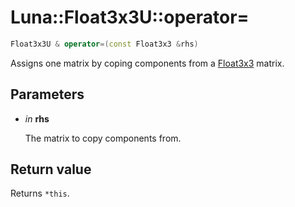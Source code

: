 # Luna::Float3x3U::operator=

```c++
Float3x3U & operator=(const Float3x3 &rhs)
```

Assigns one matrix by coping components from a [Float3x3](struct_luna_1_1_float3x3.md) matrix. 



## Parameters
* *in* **rhs**

    The matrix to copy components from. 

## Return value
Returns `*this`. 

